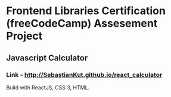 # Frontend Libraries Certification (freeCodeCamp) Assesement Project
## Javascript Calculator

### Link - http://SebastianKut.github.io/react_calculator

Build with ReactJS, CSS 3, HTML.